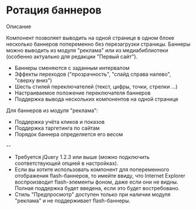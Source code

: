 # Ротация баннеров

Описание 

Компонент позволяет выводить на одной странице в одном блоке несколько баннеров попеременно без перезагрузки страницы. 
Баннеры можно выводить из модуля "реклама" или из медиабиблиотеки (особенно актуально для редакции "Первый сайт"). 

* Баннеры сменяются с заданным интервалом 
* Эффекты переходов ("прозрачность", "слайд справа налево", "сверху вниз") 
* Шесть стилей переключателей (текст, цифры, точки, стрелки ...) 
* Настраиваемое положение переключателя баннеров 
* Поддержка вывода нескольких компонентов на одной странице 

Для баннеров из модуля "реклама": 
* Поддержка учёта кликов и показов 
* Поддержка таргетинга по сайтам 
* Порядок баннера определяется его весом 

-- 
* Требуется jQuery 1.2.3 или выше (можно подключить соответствующей опцией в настройках). 
* Если вы хотите использовать компонент для попеременного отображения flash-баннеров, то имейте ввиду, что Internet Explorer воспроизводит flash-элементы фоном, даже если они не видны. Полная поддержка будет введена, если это будет востребовано. 
* Стиль "Предпросмотр" доступен только при наличии модуля "реклама" и не поддерживает flash-баннеры.